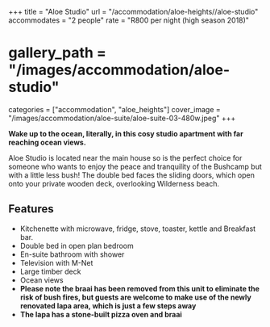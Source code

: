 +++
title = "Aloe Studio"
url = "/accommodation/aloe-heights//aloe-studio"
accommodates = "2 people"
rate = "R800 per night (high season 2018)"
# gallery_path = "/images/accommodation/aloe-studio"
categories = ["accommodation", "aloe_heights"]
cover_image = "/images/accommodation/aloe-suite/aloe-suite-03-480w.jpeg"
+++

**Wake up to the ocean, literally, in this cosy studio apartment with far reaching ocean views.**

Aloe Studio is located near the main house so is the perfect choice for someone who wants to enjoy the peace and tranquility of the Bushcamp but with a little less bush! The double bed faces the sliding doors, which open onto your private wooden deck, overlooking Wilderness beach.

## Features

*   Kitchenette with microwave, fridge, stove, toaster, kettle and Breakfast bar.
*   Double bed in open plan bedroom
*   En-suite bathroom with shower
*   Television with M-Net
*   Large timber deck
*   Ocean views
*   **Please note the braai has been removed from this unit to eliminate the risk of bush fires, but guests are welcome to make use of the newly renovated lapa area, which is just a few steps away**
*   **The lapa has a stone-built pizza oven and braai**
